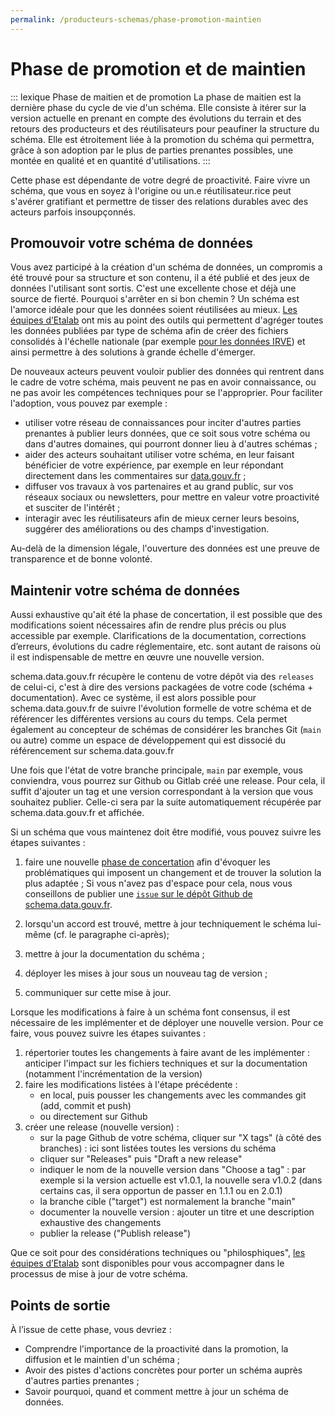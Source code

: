 ```yaml
---
permalink: /producteurs-schemas/phase-promotion-maintien
---
```


# Phase de promotion et de maintien

::: lexique Phase de maitien et de promotion
La phase de maitien est la dernière phase du cycle de vie d'un schéma. Elle consiste à itérer sur la version actuelle en prenant en compte des évolutions du terrain et des retours des producteurs et des réutilisateurs pour peaufiner la structure du schéma. Elle est étroitement liée à la promotion du schéma qui permettra, grâce à son adoption par le plus de parties prenantes possibles, une montée en qualité et en quantité d'utilisations.
:::

Cette phase est dépendante de votre degré de proactivité. Faire vivre un schéma, que vous en soyez à l'origine ou un.e réutilisateur.rice peut s'avérer gratifiant et permettre de tisser des relations durables avec des acteurs parfois insoupçonnés.

## Promouvoir votre schéma de données

Vous avez participé à la création d'un schéma de données, un compromis a été trouvé pour sa structure et son contenu, il a été publié et des jeux de données l'utilisant sont sortis. C'est une excellente chose et déjà une source de fierté. Pourquoi s'arrêter en si bon chemin ? Un schéma est l'amorce idéale pour que les données soient réutilisées au mieux. [Les équipes d’Etalab](https://www.etalab.gouv.fr/contact) ont mis au point des outils qui permettent d'agréger toutes les données publiées par type de schéma afin de créer des fichiers consolidés à l'échelle nationale (par exemple [pour les données IRVE](https://www.data.gouv.fr/fr/datasets/fichier-consolide-des-bornes-de-recharge-pour-vehicules-electriques/)) et ainsi permettre à des solutions à grande échelle d'émerger.

De nouveaux acteurs peuvent vouloir publier des données qui rentrent dans le cadre de votre schéma, mais peuvent ne pas en avoir connaissance, ou ne pas avoir les compétences techniques pour se l'approprier. Pour faciliter l'adoption, vous pouvez par exemple :
* utiliser votre réseau de connaissances pour inciter d'autres parties prenantes à publier leurs données, que ce soit sous votre schéma ou dans d'autres domaines, qui pourront donner lieu à d'autres schémas ;
* aider des acteurs souhaitant utiliser votre schéma, en leur faisant bénéficier de votre expérience, par exemple en leur répondant directement dans les commentaires sur [data.gouv.fr](https://www.data.gouv.fr) ;
* diffuser vos travaux à vos partenaires et au grand public, sur vos réseaux sociaux ou newsletters, pour mettre en valeur votre proactivité et susciter de l'intérêt ;
* interagir avec les réutilisateurs afin de mieux cerner leurs besoins, suggérer des améliorations ou des champs d'investigation.

Au-delà de la dimension légale, l'ouverture des données est une preuve de transparence et de bonne volonté.

## Maintenir votre schéma de données

Aussi exhaustive qu'ait été la phase de concertation, il est possible que des modifications soient nécessaires afin de rendre plus précis ou plus accessible par exemple. Clarifications de la documentation, corrections d’erreurs, évolutions du cadre réglementaire, etc. sont autant de raisons où il est indispensable de mettre en œuvre une nouvelle version.

schema.data.gouv.fr récupère le contenu de votre dépôt via des `releases` de celui-ci, c'est à dire des versions packagées de votre code (schéma + documentation). Avec ce système, il est alors possible pour schema.data.gouv.fr de suivre l'évolution formelle de votre schéma et de référencer les différentes versions au cours du temps. Cela permet également au concepteur de schémas de considérer les branches Git (`main` ou autre) comme un espace de développement qui est dissocié du référencement sur schema.data.gouv.fr

Une fois que l'état de votre branche principale, `main` par exemple, vous conviendra, vous pourrez sur Github ou Gitlab créé une release. Pour cela, il suffit d'ajouter un tag et une version correspondant à la version que vous souhaitez publier. Celle-ci sera par la suite automatiquement récupérée par schema.data.gouv.fr et affichée.

Si un schéma que vous maintenez doit être modifié, vous pouvez suivre les étapes suivantes :
1. faire une nouvelle [phase de concertation](2-phase-concertation.md) afin d'évoquer les problématiques qui imposent un changement et de trouver la solution la plus adaptée ; Si vous n'avez pas d'espace pour cela, nous vous conseillons de publier une [`issue` sur le dépôt Github de schema.data.gouv.fr](https://github.com/etalab/schema.data.gouv.fr/issues).

2. lorsqu'un accord est trouvé, mettre à jour techniquement le schéma lui-même (cf. le paragraphe ci-après);
3. mettre à jour la documentation du schéma ;
4. déployer les mises à jour sous un nouveau tag de version ;
5. communiquer sur cette mise à jour.

Lorsque les modifications à faire à un schéma font consensus, il est nécessaire de les implémenter et de déployer une nouvelle version. Pour ce faire, vous pouvez suivre les étapes suivantes :
1. répertorier toutes les changements à faire avant de les implémenter : anticiper l'impact sur les fichiers techniques et sur la documentation (notamment l'incrémentation de la version)
2. faire les modifications listées à l'étape précédente :
    - en local, puis pousser les changements avec les commandes git (add, commit et push)
    - ou directement sur Github
3. créer une release (nouvelle version) :
    - sur la page Github de votre schéma, cliquer sur "X tags" (à côté des branches) : ici sont listées toutes les versions du schéma
    - cliquer sur "Releases" puis "Draft a new release"
    - indiquer le nom de la nouvelle version dans "Choose a tag" : par exemple si la version actuelle est v1.0.1, la nouvelle sera v1.0.2 (dans certains cas, il sera opportun de passer en 1.1.1 ou en 2.0.1)
    - la branche cible ("target") est normalement la branche "main"
    - documenter la nouvelle version : ajouter un titre et une description exhaustive des changements
    - publier la release ("Publish release")


Que ce soit pour des considérations techniques ou "philosphiques", [les équipes d’Etalab](https://www.etalab.gouv.fr/contact) sont disponibles pour vous accompagner dans le processus de mise à jour de votre schéma.

## Points de sortie
À l’issue de cette phase, vous devriez :

- Comprendre l'importance de la proactivité dans la promotion, la diffusion et le maintien d'un schéma ;
- Avoir des pistes d'actions concrètes pour porter un schéma auprès d'autres parties prenantes ;
- Savoir pourquoi, quand et comment mettre à jour un schéma de données.